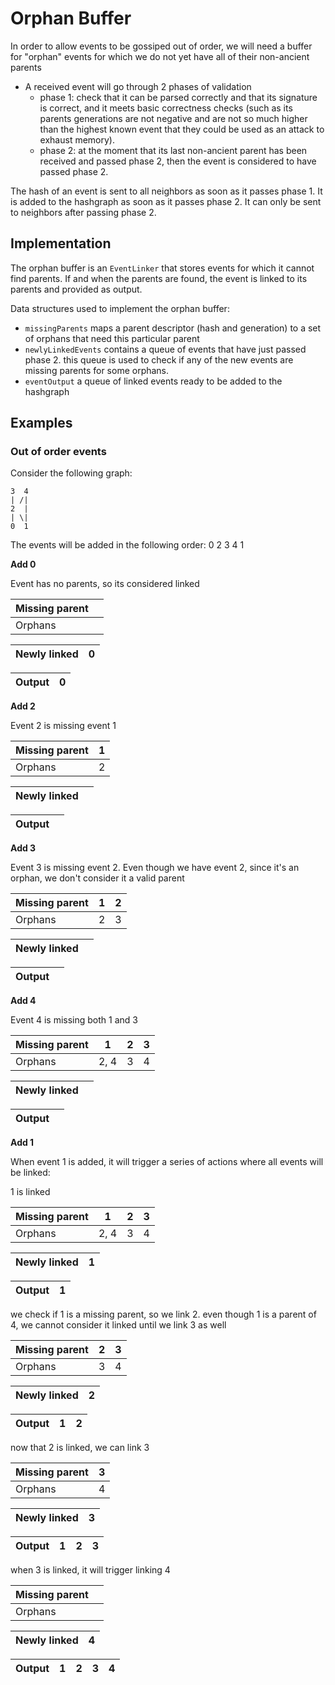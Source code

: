 # Orphan Buffer

In order to allow events to be gossiped out of order, we will need a buffer for "orphan" events for which we do not yet
have all of their non-ancient parents

- A received event will go through 2 phases of validation
    - phase 1: check that it can be parsed correctly and that its signature is correct, and it meets basic correctness
      checks (such as its parents generations are not negative and are not so much higher than the highest known event
      that they could be used as an attack to exhaust memory).
    - phase 2: at the moment that its last non-ancient parent has been received and passed phase 2, then the event is
      considered to have passed phase 2.

The hash of an event is sent to all neighbors as soon as it passes phase 1. It is added to the hashgraph as soon as it
passes phase 2. It can only be sent to neighbors after passing phase 2.

## Implementation

The orphan buffer is an `EventLinker` that stores events for which it cannot find parents. If and when the parents are
found, the event is linked to its parents and provided as output.

Data structures used to implement the orphan buffer:

- `missingParents` maps a parent descriptor (hash and generation) to a set of orphans that need this particular parent
- `newlyLinkedEvents` contains a queue of events that have just passed phase 2. this queue is used to check if any of
  the new events are missing parents for some orphans.
- `eventOutput` a queue of linked events ready to be added to the hashgraph

## Examples

### Out of order events

Consider the following graph:

```
3  4
| /|
2  |
| \|
0  1
```

The events will be added in the following order: 0 2 3 4 1

**Add 0**

Event has no parents, so its considered linked

| Missing parent |   |
|----------------|---|
| Orphans        |   |

| Newly linked | 0  |
|--------------|----|

| Output | 0  |
|--------|----|

**Add 2**

Event 2 is missing event 1

| Missing parent | 1 |
|----------------|---|
| Orphans        | 2 |

| Newly linked |   |
|--------------|---|

| Output |   |
|--------|---|

**Add 3**

Event 3 is missing event 2. Even though we have event 2, since it's an orphan, we don't consider it a valid parent

| Missing parent | 1 | 2 |
|----------------|---|---|
| Orphans        | 2 | 3 |

| Newly linked |   |
|--------------|---|

| Output |   |
|--------|---|

**Add 4**

Event 4 is missing both 1 and 3

| Missing parent | 1    | 2 | 3 |
|----------------|------|---|---|
| Orphans        | 2, 4 | 3 | 4 |

| Newly linked |   |
|--------------|---|

| Output |   |
|--------|---|

**Add 1**

When event 1 is added, it will trigger a series of actions where all events will be linked:

1 is linked

| Missing parent | 1    | 2 | 3 |
|----------------|------|---|---|
| Orphans        | 2, 4 | 3 | 4 |

| Newly linked | 1 |
|--------------|---|

| Output | 1 |
|--------|---|

we check if 1 is a missing parent, so we link 2. even though 1 is a parent of 4, we cannot consider it linked until we
link 3 as well

| Missing parent | 2 | 3 |
|----------------|---|---|
| Orphans        | 3 | 4 |

| Newly linked | 2 |
|--------------|---|

| Output | 1 | 2 |
|--------|---|---|

now that 2 is linked, we can link 3

| Missing parent | 3 |
|----------------|---|
| Orphans        | 4 |

| Newly linked | 3 |
|--------------|---|

| Output | 1 | 2 | 3 |
|--------|---|---|---|

when 3 is linked, it will trigger linking 4

| Missing parent |   |
|----------------|---|
| Orphans        |   |

| Newly linked | 4 |
|--------------|---|

| Output | 1 | 2 | 3 | 4 |
|--------|---|---|---|---|
